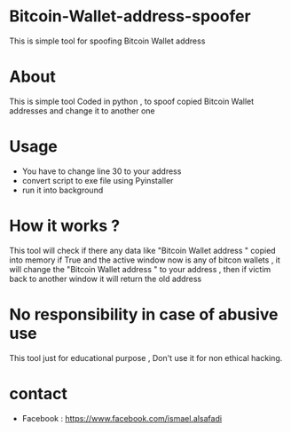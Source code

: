 # Bitcoin-Wallet-address-spoofer
This is simple tool for spoofing Bitcoin Wallet address 

About
=
This is simple tool Coded in python , to spoof copied Bitcoin Wallet addresses and change it to another one

Usage
=
- You have to change line 30 to your address 
- convert script to exe file using Pyinstaller
- run it into background

How it works ? 
=
This tool will check if there any data like "Bitcoin Wallet address " copied into memory if True and the active window now is any of 
bitcon wallets , it will change the "Bitcoin Wallet address " to your address , then if victim back to another window it will return 
the old address

No responsibility in case of abusive use
=
This tool just for educational purpose , Don't use it for non ethical hacking.

contact
=
- Facebook : https://www.facebook.com/ismael.alsafadi 
